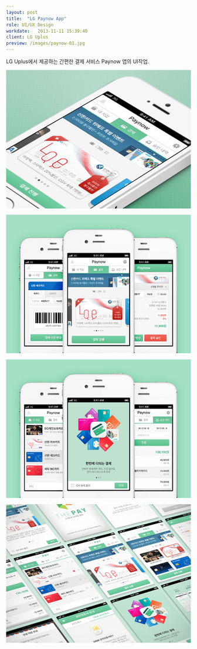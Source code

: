 ```yaml
---
layout: post
title:  "LG Paynow App"
role: UI/UX Design
workdate:   2013-11-11 15:39:40
client: LG Uplus
preview: /images/paynow-01.jpg
---
```


LG Uplus에서 제공하는 간편한 결제 서비스 Paynow 앱의 UI작업.

![Picture 1](/images/paynow-01.jpg)

![Picture 2](/images/paynow-02.jpg)

![Picture 3](/images/paynow-03.jpg)

![Picture 4](/images/paynow-04.jpg)